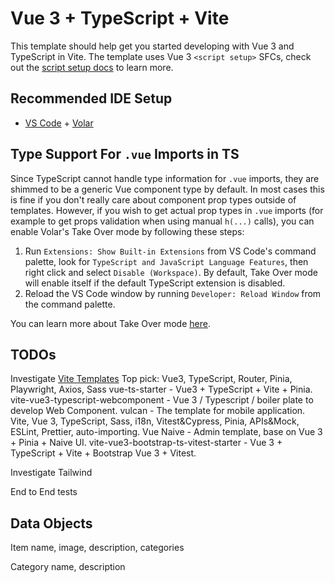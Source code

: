 # Vue 3 + TypeScript + Vite

This template should help get you started developing with Vue 3 and TypeScript in Vite. The template uses Vue 3 `<script setup>` SFCs, check out the [script setup docs](https://v3.vuejs.org/api/sfc-script-setup.html#sfc-script-setup) to learn more.

## Recommended IDE Setup

- [VS Code](https://code.visualstudio.com/) + [Volar](https://marketplace.visualstudio.com/items?itemName=Vue.volar)

## Type Support For `.vue` Imports in TS

Since TypeScript cannot handle type information for `.vue` imports, they are shimmed to be a generic Vue component type by default. In most cases this is fine if you don't really care about component prop types outside of templates. However, if you wish to get actual prop types in `.vue` imports (for example to get props validation when using manual `h(...)` calls), you can enable Volar's Take Over mode by following these steps:

1. Run `Extensions: Show Built-in Extensions` from VS Code's command palette, look for `TypeScript and JavaScript Language Features`, then right click and select `Disable (Workspace)`. By default, Take Over mode will enable itself if the default TypeScript extension is disabled.
2. Reload the VS Code window by running `Developer: Reload Window` from the command palette.

You can learn more about Take Over mode [here](https://github.com/johnsoncodehk/volar/discussions/471).

## TODOs
Investigate [Vite Templates](https://github.com/vitejs/awesome-vite#templates)
Top pick: Vue3, TypeScript, Router, Pinia, Playwright, Axios, Sass
vue-ts-starter - Vue3 + TypeScript + Vite + Pinia.
vite-vue3-typescript-webcomponent - Vue 3 / Typescript / boiler plate to develop Web Component.
vulcan - The template for mobile application. Vite, Vue 3, TypeScript, Sass, i18n, Vitest&Cypress, Pinia, APIs&Mock, ESLint, Prettier, auto-importing.
Vue Naive - Admin template, base on Vue 3 + Pinia + Naive UI.
vite-vue3-bootstrap-ts-vitest-starter - Vue 3 + TypeScript + Vite + Bootstrap Vue 3 + Vitest.

Investigate Tailwind

End to End tests

## Data Objects
Item
name, image, description, categories

Category
name, description